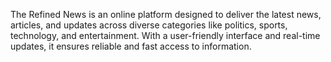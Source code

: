 The Refined News is an online platform designed to deliver the latest news, articles, and updates across diverse categories like politics, sports, technology, and entertainment. With a user-friendly interface and real-time updates, it ensures reliable and fast access to information.
